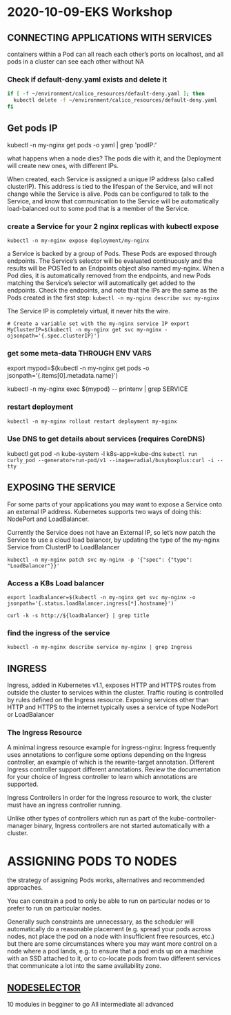 # 2020-10-09-EKS Workshop
## CONNECTING APPLICATIONS WITH SERVICES
containers within a Pod can all reach each other’s ports on localhost, and all pods in a cluster can see each other without NA

### Check if default-deny.yaml exists and delete it
``` bash
if [ -f ~/environment/calico_resources/default-deny.yaml ]; then
  kubectl delete -f ~/environment/calico_resources/default-deny.yaml
fi
```

## Get pods IP
kubectl -n my-nginx get pods -o yaml | grep 'podIP:'

what happens when a node dies? The pods die with it, and the Deployment will create new ones, with different IPs.

When created, each Service is assigned a unique IP address (also called clusterIP). This address is tied to the lifespan of the Service, and will not change while the Service is alive. Pods can be configured to talk to the Service, and know that communication to the Service will be automatically load-balanced out to some pod that is a member of the Service.

### create a Service for your 2 nginx replicas with kubectl expose
`kubectl -n my-nginx expose deployment/my-nginx`

a Service is backed by a group of Pods. These Pods are exposed through endpoints. The Service’s selector will be evaluated continuously and the results will be POSTed to an Endpoints object also named my-nginx. When a Pod dies, it is automatically removed from the endpoints, and new Pods matching the Service’s selector will automatically get added to the endpoints. Check the endpoints, and note that the IPs are the same as the Pods created in the first step:
`kubectl -n my-nginx describe svc my-nginx`

The Service IP is completely virtual, it never hits the wire.

`# Create a variable set with the my-nginx service IP
export MyClusterIP=$(kubectl -n my-nginx get svc my-nginx -ojsonpath='{.spec.clusterIP}')
`

### get some meta-data THROUGH ENV VARS
export mypod=$(kubectl -n my-nginx get pods  -o jsonpath='{.items[0].metadata.name}')

kubectl -n my-nginx exec ${mypod} -- printenv | grep SERVICE

### restart deployment
`kubectl -n my-nginx rollout restart deployment my-nginx`

### Use DNS to get details about services (requires CoreDNS)
kubectl get pod -n kube-system -l k8s-app=kube-dns
`kubectl run curly_pod --generator=run-pod/v1 --image=radial/busyboxplus:curl -i --tty`

## EXPOSING THE SERVICE
For some parts of your applications you may want to expose a Service onto an external IP address. Kubernetes supports two ways of doing this: NodePort and LoadBalancer.

Currently the Service does not have an External IP, so let’s now patch the Service to use a cloud load balancer, by updating the type of the my-nginx Service from ClusterIP to LoadBalancer

`kubectl -n my-nginx patch svc my-nginx -p '{"spec": {"type": "LoadBalancer"}}'`

### Access a K8s Load balancer 
```
export loadbalancer=$(kubectl -n my-nginx get svc my-nginx -o jsonpath='{.status.loadBalancer.ingress[*].hostname}')

curl -k -s http://${loadbalancer} | grep title
```

### find the ingress of the service
`kubectl -n my-nginx describe service my-nginx | grep Ingress` 

## INGRESS
Ingress, added in Kubernetes v1.1, exposes HTTP and HTTPS routes from outside the cluster to services within the cluster. Traffic routing is controlled by rules defined on the Ingress resource.
Exposing services other than HTTP and HTTPS to the internet typically uses a service of type NodePort or LoadBalancer

### The Ingress Resource
A minimal ingress resource example for ingress-nginx:
Ingress frequently uses annotations to configure some options depending on the Ingress controller, an example of which is the rewrite-target annotation. Different Ingress controller support different annotations. Review the documentation for your choice of Ingress controller to learn which annotations are supported.

Ingress Controllers
In order for the Ingress resource to work, the cluster must have an ingress controller running.

Unlike other types of controllers which run as part of the kube-controller-manager binary, Ingress controllers are not started automatically with a cluster.

# ASSIGNING PODS TO NODES
the strategy of assigning Pods works, alternatives and recommended approaches.

You can constrain a pod to only be able to run on particular nodes or to prefer to run on particular nodes.

Generally such constraints are unnecessary, as the scheduler will automatically do a reasonable placement (e.g. spread your pods across nodes, not place the pod on a node with insufficient free resources, etc.) but there are some circumstances where you may want more control on a node where a pod lands, e.g. to ensure that a pod ends up on a machine with an SSD attached to it, or to co-locate pods from two different services that communicate a lot into the same availability zone.

## [NODESELECTOR](https://www.eksworkshop.com/beginner/140_assigning_pods/node_selector/)
10 modules in begginer to go
All intermediate
all advanced

